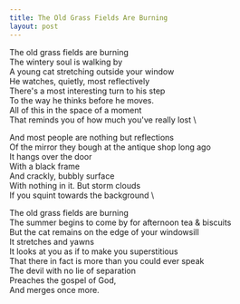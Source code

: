 ```yaml
---
title: The Old Grass Fields Are Burning
layout: post 
---
```


The old grass fields are burning \
The wintery soul is walking by \
A young cat stretching outside your window \
He watches, quietly, most reflectively \
There's a most interesting turn to his step \
To the way he thinks before he moves. \
All of this in the space of a moment \
That reminds you of how much you've really lost \

And most people are nothing but reflections \
Of the mirror they bough at the antique shop long ago \
It hangs over the door \
With a black frame \
And crackly, bubbly surface \
With nothing in it. But storm clouds \
If you squint towards the background \

The old grass fields are burning \
The summer begins to come by for afternoon tea & biscuits \
But the cat remains on the edge of your windowsill \
It stretches and yawns \
It looks at you as if to make you superstitious \
That there in fact is more than you could ever speak \
The devil with no lie of separation \
Preaches the gospel of God, \
And merges once more.


 
